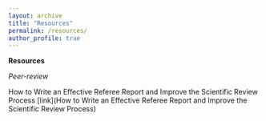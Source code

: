 ```yaml
---
layout: archive
title: "Resources"
permalink: /resources/
author_profile: true
---
```


**Resources**


*Peer-review*

How to Write an Effective Referee Report and Improve the Scientific Review Process [link](How to Write an Effective Referee Report and Improve the Scientific Review Process)
